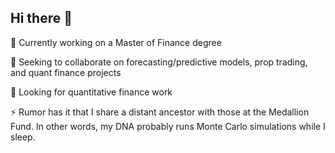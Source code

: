 ## Hi there 👋

 🔭 Currently working on a Master of Finance degree
 
 👯 Seeking to collaborate on forecasting/predictive models, prop trading, and quant finance projects
 
 🤔 Looking for quantitative finance work
 
 ⚡ Rumor has it that I share a distant ancestor with those at the Medallion Fund.  In other words, my DNA probably runs Monte Carlo simulations while I sleep. 
 


